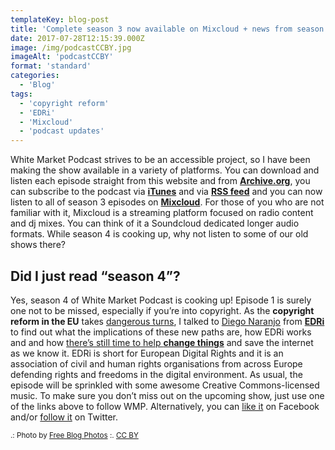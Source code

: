 ```yaml
---
templateKey: blog-post
title: 'Complete season 3 now available on Mixcloud + news from season 4'
date: 2017-07-28T12:15:39.000Z
image: /img/podcastCCBY.jpg
imageAlt: 'podcastCCBY'
format: 'standard'
categories:
  - 'Blog'
tags:
  - 'copyright reform'
  - 'EDRi'
  - 'Mixcloud'
  - 'podcast updates'
---
```


White Market Podcast strives to be an accessible project, so I have been making the show available in a variety of platforms. You can download and listen each episode straight from this website and from [**Archive.org**](https://archive.org/details/@white_market_podcast), you can subscribe to the podcast via **[iTunes](https://itunes.apple.com/gb/podcast/white-market-podcast/id1033024096)** and via [**RSS feed**](http://www.whitemarketpodcast.co.uk/feed/podcast/) and you can now listen to all of season 3 episodes on **[Mixcloud](https://www.mixcloud.com/whitemarketpodcast/)**. For those of you who are not familiar with it, Mixcloud is a streaming platform focused on radio content and dj mixes. You can think of it a Soundcloud dedicated longer audio formats. While season 4 is cooking up, why not listen to some of our old shows there?

## Did I just read “season 4”?

Yes, season 4 of White Market Podcast is cooking up! Episode 1 is surely one not to be missed, especially if you’re into copyright. As the **copyright reform in the EU** takes [dangerous turns](https://juliareda.eu/2017/07/a-loss-for-culture-and-research/), I talked to [Diego Naranjo](https://twitter.com/DNBSevilla) from **[EDRi](https://edri.org)** to find out what the implications of these new paths are, how EDRi works and and how [there’s still time to help **change things**](https://savethememe.net/en) and save the internet as we know it. EDRi is short for European Digital Rights and it is an association of civil and human rights organisations from across Europe defending rights and freedoms in the digital environment. As usual, the episode will be sprinkled with some awesome Creative Commons-licensed music. To make sure you don’t miss out on the upcoming show, just use one of the links above to follow WMP. Alternatively, you can [like it](https://www.facebook.com/whitemarketpodcast/) on Facebook and/or [follow it](https://twitter.com/whitemarketcast) on Twitter.

<small>.: Photo by [Free Blog Photos](https://www.flickr.com/photos/128817307@N02/15677020659/) :. [CC BY](https://creativecommons.org/licenses/by/4.0/)</small>
